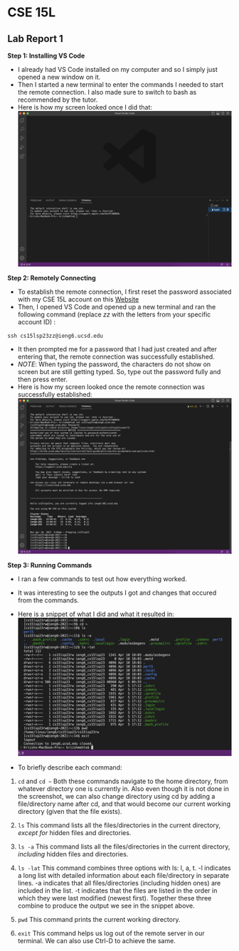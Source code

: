 # CSE 15L
## Lab Report 1

**Step 1: Installing VS Code**
- I already had VS Code installed on my computer and so I simply just opened a new window on it.
- Then I started a new terminal to enter the commands I needed to start the remote connection. I also made sure to switch to bash as recommended by the tutor.
- Here is how my screen looked once I did that:
![Image](Image1.png)

**Step 2: Remotely Connecting**
- To establish the remote connection, I first reset the password associated with my CSE 15L account on this [Website](https://sdacs.ucsd.edu/~icc/index.php)
- Then, I opened VS Code and opened up a new terminal and ran the following command (replace *zz* with the letters from your specific account ID) :
~~~
ssh cs15lsp23zz@ieng6.ucsd.edu 
~~~
- It then prompted me for a password that I had just created and after entering that, the remote connection was successfully established.
- *NOTE*: When typing the password, the characters do not show on screen but are still getting typed. So, type out the password fully and then press enter.
- Here is how my screen looked once the remote connection was successfully established:
![Image](Image2.png)

**Step 3: Running Commands**
- I ran a few commands to test out how everything worked. 
- It was interesting to see the outputs I got and changes that occured from the commands.
- Here is a snippet of what I did and what it resulted in:
![Image](Image3.png)

- To briefly describe each command:
1) `cd` and `cd ~`
Both these commands navigate to the home directory, from whatever directory one is currently in. 
Also even though it is not done in the screenshot, we can also change directory using cd by adding a file/directory name after cd, and that would become our current working directory (given that the file exists).

2) `ls`
This command lists all the files/directories in the current directory, *except for* hidden files and directories.

3) `ls -a`
This command lists all the files/directories in the current directory, *including* hidden files and directories.

4) `ls -lat`
This command combines three options with ls: l, a, t. 
-l indicates a long list with detailed information about each file/directory in separate lines.
-a indicates that all files/directories (including hidden ones) are included in the list.
-t indicates that the files are listed in the order in which they were last modified (newest first).
Together these three combine to produce the output we see in the snippet above.

5) `pwd`
This command prints the current working directory.

6) `exit`
This command helps us log out of the remote server in our terminal. We can also use Ctrl-D to achieve the same.
